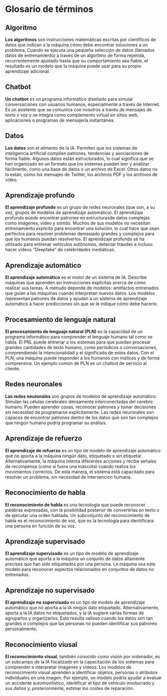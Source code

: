 # Glosario de términos

## Algoritmo
**Los algoritmos** son instrucciones matemáticas escritas por científicos de datos que indican a la máquina cómo debe encontrar soluciones a un problema. Cuando se ejecuta una pequeña selección de datos (llamados datos de entrenamiento) a través de un algoritmo de forma repetida, recurrentemente ajustado hasta que su comportamiento sea fiable, el resultado es un modelo que la máquina puede usar para su propio aprendizaje adicional.

## Chatbot
**Un chatbot** es un programa informático diseñado para simular conversaciones con usuarios humanos, especialmente a través de Internet. Es un asistente que se comunica con nosotros a través de mensajes de texto o voz y se integra como complemento virtual en sitios web, aplicaciones o programas de mensajería instantánea.

## Datos
**Los datos** son el alimento de la IA. Permiten que los sistemas de inteligencia artificial compilen patrones, tendencias y asociaciones de forma fiable. Algunos datos están estructurados, lo cual significa que se han organizado en un formato que los sistemas pueden leer y analizar fácilmente, como una base de datos o un archivo de Excel. Otros datos no lo están, como los mensajes de Twitter, los archivos PDF y los archivos de vídeo.

## Aprendizaje profundo
**El aprendizaje profundo** es un grupo de redes neuronales (que son, a su vez, grupos de modelos de aprendizaje automático). El aprendizaje profundo puede encontrar patrones en estructurasde datos complejas como imágenes, vídeo y sonido. Muchos de sus modelos no necesitan entrenamiento explícito para encontrar una solución, lo cual hace que sean perfectos para resolver problemas demasiado grandes y complejos para que los humanos puedan resolverlos. El aprendizaje profundo se ha utilizado para entrenar vehículos autónomos, detectar fraudes e incluso hacer vídeos “Deepfake” de celebridades mediáticas.

## Aprendizaje automático
**El aprendizaje automático** es el motor de un sistema de IA. Describe máquinas que aprenden sin instrucciones explícitas acerca de cómo realizar sus tareas. A menudo depende de modelos: artefactos entrenados que guían a las máquinas cuando interpretan nuevos datos. Los modelos representan patrones de datos y ayudan a un sistema de aprendizaje automático a hacer predicciones sin que se le indique cómo debe hacerlo.

## Procesamiento de lenguaje natural
**El procesamiento de lenguaje natural (PLN)** es la capacidad de un programa informático para comprender el lenguaje humano tal como se habla. El PNL puede entrenar a los sistemas para que puedan procesar grandes cantidades de texto humano, como periódicos o conversaciones, comprendiendo la intencionalidad y el significado de estos datos. Con el PLN, una máquina puede responder a los humanos con matices y de forma comprensiva. Un ejemplo común de PLN es un chatbot de servicio al cliente.

## Redes neuronales
**Las redes neuronales** son grupos de modelos de aprendizaje automático. Simulan las células cerebrales densamente interconectadas del cerebro humano. Pueden aprender cosas, reconocer patrones y tomar decisiones sin necesidad de programarse explícitamente. Las redes neuronales son capaces de encontrar patrones dentro de los datos que son tan complejos que ningún humano podría programar su análisis.

## Aprendizaje de refuerzo
**El aprendizaje de refuerzo** es un tipo de modelo de aprendizaje automático que no aporta a la máquina ningún dato, etiquetado o sin etiquetar. Alternativamente, la máquina intenta diferentes acciones y recibe señales de recompensa (como si fuera una mascota) cuando realiza los movimientos correctos. De esta manera, el sistema está capacitado para resolver un problema, sin necesidad de intervención humana.

## Reconocimiento de habla
**El reconocimiento de habla** es una tecnología que puede reconocer palabras expresadas, con la posibilidad posterior de convertirlas en texto o de ejecutar una orden hablada. Un subconjunto del reconocimiento de habla es el reconocimiento de voz, que es la tecnología para identificara una persona en función de su voz.

## Aprendizaje supervisado
**El aprendizaje supervisado** es un tipo de modelo de aprendizaje automático que aporta a la máquina un conjunto de datos altamente precisos que han sido etiquetados por una persona. La máquina usa este modelo para reconocer aspectos relacionados en conjuntos de datos no entrenados.

## Aprendizaje no supervisado
**El aprendizaje no supervisado** es un tipo de modelo de aprendizaje automático que no aporta a la IA ningún dato etiquetado. Alternativamente, aporta a la IA datos no etiquetados, y la IA sugiere varias formas de agruparlos y organizarlos. Esto resulta valioso cuando los datos son tan grandes o complejos que las personas no pueden identificar sus patrones personalmente.

## Reconocimiento viusal
**El reconocimiento visual**, también conocido como visión por ordenador, es un subcampo de la IA focalizado en la capacitación de los sistemas para comprender e interpretar imágenes y vídeos. Los modelos de reconocimiento visual aprenden a identificar objetos, personas o atributos individuales en una imagen. Por ejemplo, un modelo podría ayudar a evaluar un accidente automovilístico, identificar el tipo de vehículo involucrado y sus daños y, posteriormente, estimar los costes de reparación.